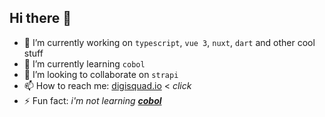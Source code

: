 ## Hi there 👋

- 🔭 I’m currently working on `typescript`, `vue 3`, `nuxt`, `dart` and other cool stuff
- 🌱 I’m currently learning `cobol`
- 👯 I’m looking to collaborate on `strapi`
- 📫 How to reach me:  [digisquad.io](https://digisquad.io/) < _click_
- ⚡ Fun fact: _i'm not learning **[cobol](https://youtu.be/bS5P_LAqiVg?t=497)**_
